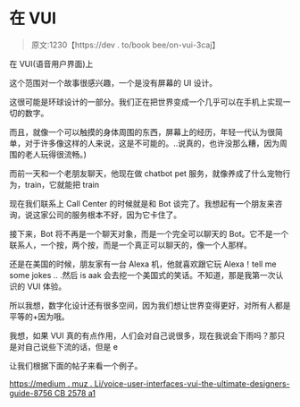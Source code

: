 # 在 VUI

> 原文:1230【https://dev . to/book bee/on-vui-3caj】

在 VUI(语音用户界面)上

这个范围对一个故事很感兴趣，一个是没有屏幕的 UI 设计。

这很可能是环球设计的一部分。我们正在把世界变成一个几乎可以在手机上实现一切的数字。

而且，就像一个可以触摸的身体周围的东西，屏幕上的经历，年轻一代认为很简单，对于许多像这样的人来说，这是不可能的。..说真的，也许没那么糟，因为周围的老人玩得很流畅。)

而前一天和一个老朋友聊天，他现在做 chatbot pet 服务，就像养成了什么宠物行为，train，它就能把 train

现在我们联系上 Call Center 的时候就是和 Bot 谈完了。我想起有一个朋友来咨询，说这家公司的服务根本不好，因为它卡住了。

接下来，Bot 将不再是一个聊天对象，而是一个完全可以聊天的 Bot。它不是一个联系人，一个按，两个按，而是一个真正可以聊天的，像一个人那样。

还是在美国的时候，朋友家有一台 Alexa 机，他就喜欢跟它玩 Alexa！tell me some jokes .. .然后 is aak 会去挖一个美国式的笑话。不知道，那是我第一次认识的 VUI 体验。

所以我想，数字化设计还有很多空间，因为我们想让世界变得更好，对所有人都是平等的+因为哦。

我想，如果 VUI 真的有点作用，人们会对自己说很多，现在我说会下雨吗？那只是对自己说些下流的话，但是 e

让我们根据下面的帖子来看一个例子。

[https://medium . muz . Li/voice-user-interfaces-vui-the-ultimate-designers-guide-8756 CB 2578 a1](https://medium.muz.li/voice-user-interfaces-vui-the-ultimate-designers-guide-8756cb2578a1)